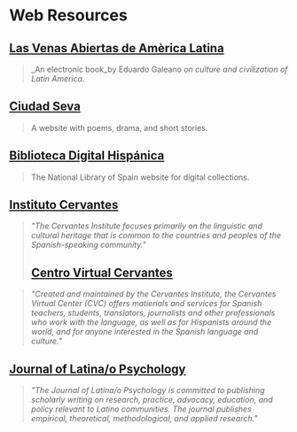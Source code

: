 # Web Resources

## [Las Venas Abiertas de Amèrica Latina](http://unefa.edu.ve/CMS/administrador/vistas/archivos/las-venas-abiertas-de-america-latina.pdf)

> _An electronic book_by Eduardo Galeano _on culture and civilization of Latin America._

## [Ciudad Seva](http://ciudadseva.com/)

> A website with poems, drama, and short stories.

## [Biblioteca Digital Hispánica](http://www.bne.es/es/Catalogos/BibliotecaDigitalHispanica/Inicio/index.html)

> The National Library of Spain website for digital collections.

## [Instituto Cervantes](http://www.cervantes.es/)

> _"The Cervantes Institute focuses primarily on the linguistic and cultural heritage that is common to the countries and peoples of the Spanish-speaking community."_
>
> ## [Centro Virtual Cervantes](http://cvc.cervantes.es/)

> _"Created and maintained by the Cervantes Institute, the Cervantes Virtual Center \(CVC\) offers matierials and services for Spanish teachers, students, translators, journalists and other professionals who work with the language, as well as for Hispanists around the world, and for anyone interested in the Spanish language and culture."_

## [Journal of Latina/o Psychology](http://www.apa.org/pubs/journals/lat/)

> _"The Journal of Latina/o Psychology is committed to publishing scholarly writing on research, practice, advocacy, education, and policy relevant to Latino communities. The journal publishes empirical, theoretical, methodological, and applied research."_



